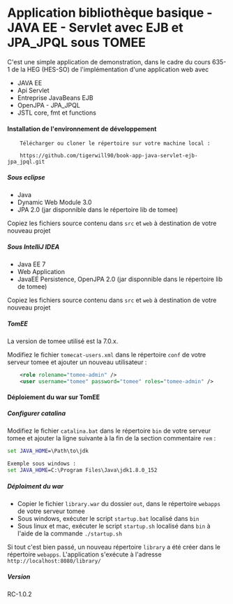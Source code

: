 # Application bibliothèque basique - JAVA EE - Servlet avec EJB et JPA_JPQL sous TOMEE

C'est une simple application de demonstration, dans le cadre du cours 635-1 de la HEG (HES-SO)
de l'implémentation d'une application web avec

* JAVA EE
* Api Servlet
* Entreprise JavaBeans EJB
* OpenJPA - JPA_JPQL
* JSTL core, fmt et functions

#### Installation de l'environnement de développement

````
    Télécharger ou cloner le répertoire sur votre machine local :
    
    https://github.com/tigerwill90/book-app-java-servlet-ejb-jpa_jpql.git
````

##### Sous eclipse
* Java
* Dynamic Web Module 3.0
* JPA 2.0 (jar disponnible dans le répertoire lib de tomee)

Copiez les fichiers source contenu dans `src` et `web` à destination de votre nouveau projet

##### Sous IntelliJ IDEA
* Java EE 7
* Web Application 
* JavaEE Persistence, OpenJPA 2.0 (jar disponnible dans le répertoire lib de tomee)

Copiez les fichiers source contenu dans `src` et `web` à destination de votre nouveau projet

##### TomEE

La version de tomee utilisé est la 7.0.x.

Modifiez le fichier `tomecat-users.xml` dans le répertoire `conf` de votre serveur tomee et ajouter
un nouveau utilisateur :

````xml
    <role rolename="tomee-admin" />
    <user username="tomee" password="tomee" roles="tomee-admin" />
````

#### Déploiement du war sur TomEE

##### Configurer catalina

Modifiez le fichier `catalina.bat` dans le répertoire `bin` de votre serveur tomee et ajouter la ligne suivante
à la fin de la section commentaire `rem` :

````bat
set JAVA_HOME=\Path\to\jdk

Exemple sous windows :
set JAVA_HOME=C:\Program Files\Java\jdk1.8.0_152
````

##### Déploiment du war

* Copier le fichier `library.war` du dossier `out`, dans le répertoire `webapps` de votre serveur tomee
* Sous windows, exécuter le script `startup.bat` localisé dans `bin`
* Sous linux et mac, exécuter le script `startup.sh` localisé dans `bin` à l'aide de la commande
`./startup.sh`

Si tout c'est bien passé, un nouveau répertoire `library` a été créer dans le répertoire `webapps`.
L'application s'exécute à l'adresse `http://localhost:8080/library/`

##### Version

RC-1.0.2